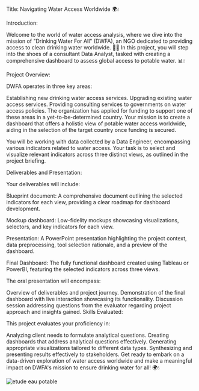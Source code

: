 
Title: Navigating Water Access Worldwide 🌍💧

Introduction:

Welcome to the world of water access analysis, where we dive into the mission of "Drinking Water For All" (DWFA), an NGO dedicated to providing access to clean drinking water worldwide. 🚰💼 In this project, you will step into the shoes of a consultant Data Analyst, tasked with creating a comprehensive dashboard to assess global access to potable water. 📊💧

Project Overview:

DWFA operates in three key areas:

Establishing new drinking water access services.
Upgrading existing water access services.
Providing consulting services to governments on water access policies.
The organization has applied for funding to support one of these areas in a yet-to-be-determined country. Your mission is to create a dashboard that offers a holistic view of potable water access worldwide, aiding in the selection of the target country once funding is secured.

You will be working with data collected by a Data Engineer, encompassing various indicators related to water access. Your task is to select and visualize relevant indicators across three distinct views, as outlined in the project briefing.

Deliverables and Presentation:

Your deliverables will include:

Blueprint document: A comprehensive document outlining the selected indicators for each view, providing a clear roadmap for dashboard development.

Mockup dashboard: Low-fidelity mockups showcasing visualizations, selectors, and key indicators for each view.

Presentation: A PowerPoint presentation highlighting the project context, data preprocessing, tool selection rationale, and a preview of the dashboard.

Final Dashboard: The fully functional dashboard created using Tableau or PowerBI, featuring the selected indicators across three views.

The oral presentation will encompass:

Overview of deliverables and project journey.
Demonstration of the final dashboard with live interaction showcasing its functionality.
Discussion session addressing questions from the evaluator regarding project approach and insights gained.
Skills Evaluated:

This project evaluates your proficiency in:

Analyzing client needs to formulate analytical questions.
Creating dashboards that address analytical questions effectively.
Generating appropriate visualizations tailored to different data types.
Synthesizing and presenting results effectively to stakeholders.
Get ready to embark on a data-driven exploration of water access worldwide and make a meaningful impact on DWFA's mission to ensure drinking water for all! 🌍💧


![etude eau potable](https://github.com/sarah140789/Etude_sur_l-eau_potable/assets/81362799/21fa039c-2127-4ffd-9028-72260a6bc619)

